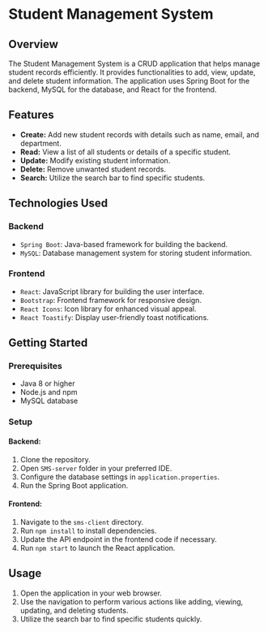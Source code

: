 # Student Management System

## Overview
The Student Management System is a CRUD application that helps manage student records efficiently. It provides functionalities to add, view, update, and delete student information. The application uses Spring Boot for the backend, MySQL for the database, and React for the frontend.

## Features
- **Create:** Add new student records with details such as name, email, and department.
- **Read:** View a list of all students or details of a specific student.
- **Update:** Modify existing student information.
- **Delete:** Remove unwanted student records.
- **Search:** Utilize the search bar to find specific students.

## Technologies Used
### Backend
- `Spring Boot`: Java-based framework for building the backend.
- `MySQL`: Database management system for storing student information.
### Frontend
- `React`: JavaScript library for building the user interface.
- `Bootstrap`: Frontend framework for responsive design.
- `React Icons`: Icon library for enhanced visual appeal.
- `React Toastify`: Display user-friendly toast notifications.

## Getting Started
### Prerequisites
- Java 8 or higher
- Node.js and npm
- MySQL database
### Setup
#### Backend:
1. Clone the repository.
2. Open `SMS-server` folder in your preferred IDE.
3. Configure the database settings in `application.properties`.
4. Run the Spring Boot application.
#### Frontend:
1. Navigate to the `sms-client` directory.
2. Run `npm install` to install dependencies.
3. Update the API endpoint in the frontend code if necessary.
4. Run `npm start` to launch the React application.

## Usage
1. Open the application in your web browser.
2. Use the navigation to perform various actions like adding, viewing, updating, and deleting students.
3. Utilize the search bar to find specific students quickly.
